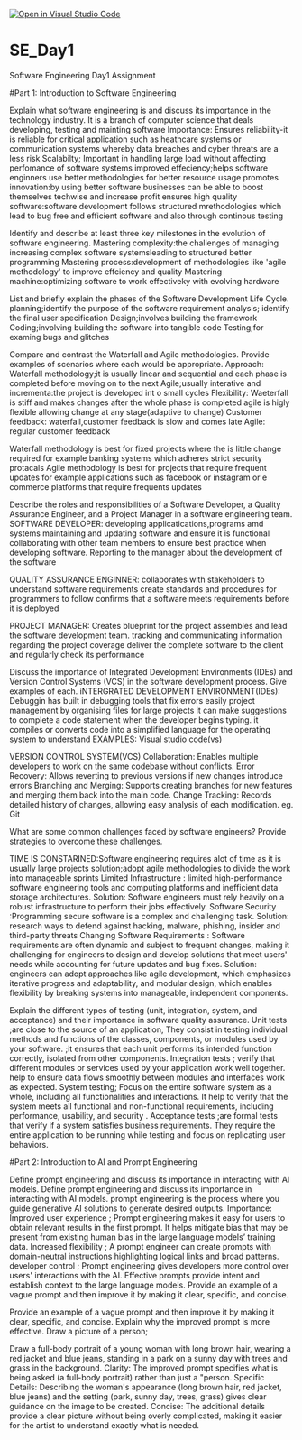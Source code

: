 [![Open in Visual Studio Code](https://classroom.github.com/assets/open-in-vscode-2e0aaae1b6195c2367325f4f02e2d04e9abb55f0b24a779b69b11b9e10269abc.svg)](https://classroom.github.com/online_ide?assignment_repo_id=18425859&assignment_repo_type=AssignmentRepo)
# SE_Day1
Software Engineering Day1 Assignment

#Part 1: Introduction to Software Engineering

Explain what software engineering is and discuss its importance in the technology industry.
It is a branch of computer science that deals developing, testing and mainting software
Importance:
Ensures reliability-it is reliable for critical application such as heathcare systems or communication systems whereby data breaches and cyber threats are a less risk
Scalabilty; Important in handling large load without affecting perfomance of software systems
improved effeciency;helps software enginners use better methodologies for better resource usage
promotes innovation:by using better software businesses can be able to boost themselves techwise and increase profit
ensures high quality software:software development follows structured mrethodologies which 
lead to bug free and efficient software and also through continous testing

Identify and describe at least three key milestones in the evolution of software engineering.
Mastering complexity:the challenges of managing increasing complex software systemsleading to structured better programming
Mastering process:development of methodologies like 'agile methodology' to improve effciency and quality
Mastering machine:optimizing software to work effectiveky with evolving hardware

List and briefly explain the phases of the Software Development Life Cycle.
planning;identify the purpose of the software
requirement analysis; identify the final user specification
Design;involves building the framework 
Coding;involving building the software into tangible code
Testing;for examing bugs and glitches

Compare and contrast the Waterfall and Agile methodologies. Provide examples of scenarios where each would be appropriate.
Approach:
Waterfall methodology;it is usually linear and sequential and each phase is completed before moving on to the next
Agile;usually interative and incrementa:the project is developed int o small  cycles 
Flexibility:
Waeterfall is stiff and makes changes after the whole phase is completed
agile is higly flexible allowing change at any stage(adaptive to change)
Customer feedback:
waterfall,customer feedback is slow and comes late
Agile: regular customer feedback

Waterfall methodology is best for fixed projects where the is little change required for example banking systems which adheres strict security protacals 
Agile methodology is best for projects that require frequent updates  for example applications such as facebook or instagram or e commerce platforms 
that require frequents updates

Describe the roles and responsibilities of a Software Developer, a Quality Assurance Engineer, and a Project Manager in a software engineering team.
SOFTWARE DEVELOPER:
developing applicatications,programs amd systems
maintaining and updating software and ensure it is functional
collaborating with other team members to ensure best practice when developing software.
Reporting to the manager about the development of the software 

QUALITY ASSURANCE ENGINNER:
collaborates with stakeholders to understand software requirements
create standards and procedures for programmers to follow
confirms that a software meets requirements before it is deployed

PROJECT MANAGER:
Creates blueprint for the project
assembles and lead the software development team.
tracking and communicating information regarding the project coverage
deliver the complete software to the client and regularly check its performance

Discuss the importance of Integrated Development Environments (IDEs) and Version Control Systems (VCS) in the software development process. Give examples of each.
iNTERGRATED DEVELOPMENT ENVIRONMENT(IDEs):
Debuggin has built in debugging tools that fix errors easily
project management by organising files for large projects
it can make suggestions to complete a code statement when the developer begins typing.
it compiles or converts  code into a simplified language for the operating system to understand
EXAMPLES:
Visual studio code(vs)

VERSION CONTROL SYSTEM(VCS)
Collaboration: Enables multiple developers to work on the same codebase without conflicts.
Error Recovery: Allows reverting to previous versions if new changes introduce errors
Branching and Merging: Supports creating branches for new features and merging them back into the main code.
Change Tracking: Records detailed history of changes, allowing easy analysis of each modification. 
eg. Git


What are some common challenges faced by software engineers? Provide strategies to overcome these challenges.

TIME IS CONSTARINED:Software engineering requires alot of time as it is usually large projects
solution;adopt agile methodologies to divide the work into manageable sprints
Limited Infrastructure : limited high-performance software engineering tools and computing platforms and inefficient data storage architectures. 
 Solution: Software engineers must rely heavily on a robust infrastructure to perform their jobs effectively.
 Software Security :Programming secure software is a complex and challenging task. 
Solution: research ways to defend against hacking, malware, phishing, insider and third-party threats
Changing Software Requirements : Software requirements are often dynamic and subject to frequent changes, making it challenging for engineers to design and develop solutions that meet users' needs while accounting for future updates and bug fixes. 
Solution: engineers can adopt approaches like agile development, which emphasizes iterative progress and adaptability, and modular design, which enables flexibility by breaking systems into manageable, independent components.




Explain the different types of testing (unit, integration, system, and acceptance) and their importance in software quality assurance.
Unit tests ;are close to the source of an application, They consist in testing individual methods and functions of the classes, components, or modules used by your software. ;it ensures that each unit performs its intended function correctly, isolated from other components.
 Integration tests ; verify that different modules or services used by your application work well together.
help to ensure data flows smoothly between modules and interfaces work as expected.
 System testing; Focus on the entire software system as a whole, including all functionalities and interactions.
 It help to verify that the system meets all functional and non-functional requirements, including performance, usability, and security .
Acceptance tests ;are formal tests that verify if a system satisfies business requirements. They require the entire application to be running while testing and focus on replicating user behaviors. 


#Part 2: Introduction to AI and Prompt Engineering


Define prompt engineering and discuss its importance in interacting with AI models.
Define prompt engineering and discuss its importance in interacting with AI models.
 prompt engineering  is the process where you guide generative AI solutions to generate desired outputs.
Importance:
Improved user experience ; Prompt engineering makes it easy for users to obtain relevant results in the first prompt. It helps mitigate bias that may be present from existing human bias in the large language models’ training data.
Increased flexibility ; A prompt engineer can create prompts with domain-neutral instructions highlighting logical links and broad patterns.
developer control ; Prompt engineering gives developers more control over users' interactions with the AI. Effective prompts provide intent and establish context to the large language models. Provide an example of a vague prompt and then improve it by making it clear, specific, and concise.



Provide an example of a vague prompt and then improve it by making it clear, specific, and concise. Explain why the improved prompt is more effective.
Draw a picture of a person;

Draw a full-body portrait of a young woman with long brown hair, wearing a red jacket and blue jeans, standing in a park on a sunny day with trees and grass in the background.
Clarity: The improved prompt specifies what is being asked (a full-body portrait) rather than just a "person.
Specific Details: Describing the woman's appearance (long brown hair, red jacket, blue jeans) and the setting (park, sunny day, trees, grass) gives clear guidance on the image to be created.
Concise: The additional details provide a clear picture without being overly complicated, making it easier for the artist to understand exactly what is needed.


